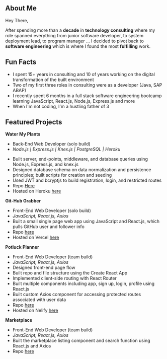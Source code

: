 ## About Me

Hey There,

After spending more than a **decade** in **technology consulting** where my role spanned everything from junior software developer, to system deployment lead, to program manager ... I decided to pivot back to **software engineering** which is where I found the most **fulfilling** work.  

## Fun Facts
- I spent 15+ years in consulting and 10 of years working on the digital transformation of the built environment
- Two of my first three roles in consulting were as a developer (Java, SAP ABAP)
- I recently spent 6 months in a full stack software engineering bootcamp learning JavaScript, React.js, Node.js, Express.js and more
- When I'm not coding, I'm a hustling father of 3 

## Featured Projects
**Water My Plants**
- Back-End Web Developer (solo build)
- *Node.js | Express.js | Knex.js | PostgreSQL | Heroku*
<!-- - Built the backend server and database for a Water My Plants reminder web app -->
- Built server, end-points, middleware, and database queries using Node.js, Express.js, and knex.js
- Designed database schema on data normalization and persistence principles; built scripts for creation and seeding
- Used JWT and bcryptjs to build registration, login, and restricted routes
- Repo [Here](https://github.com/bld-wk-water-my-plants/back-end)
- Hosted on Heroku [here](https://water-my-plants-build-week.herokuapp.com/)

**Git-Hub Grabber**
- Front-End Web Developer (solo build)
- *JavaScript, React.js, Axios*
- Built a small single page web app using JavaScript and React.js, which pulls GitHub user and follower info
- Repo [here](https://github.com/ST1414/web-module-project-lifecycle)
- Hosted on Vercel [here](https://git-hub-grabber.vercel.app)

**Potluck Planner**
- Front-End Web Developer (team build)
- *JavaScript, React.js, Axios*
- Designed front-end page flow
- Built repo and file structure using the Create React App
- Implemented client-side routing with React Router
- Built multiple components including app, sign up, login, profile using React.js
- Built custom Axios component for accessing protected routes associated with user data
- Repo [here](https://github.com/bwpotluckplanner3/frontend)
- Hosted on Nelify [here](https://potluck3.netlify.app/)

**Marketplace**
- Front-End Web Developer (team build)
- *JavaScript, React.js, Axios*
- Built the marketplace listing component and search function using React.js and Axios
- Repo [here](https://github.com/Build-Week-ft-african-marketplace-3/front-end)


<!--
**ST1414/ST1414** is a ✨ _special_ ✨ repository because its `README.md` (this file) appears on your GitHub profile.

Here are some ideas to get you started:

- 🔭 I’m currently working on ...
- 🌱 I’m currently learning ...
- 👯 I’m looking to collaborate on ...
- 🤔 I’m looking for help with ...
- 💬 Ask me about ...
- 📫 How to reach me: ...
- 😄 Pronouns: ...
- ⚡ Fun fact: ...
-->
